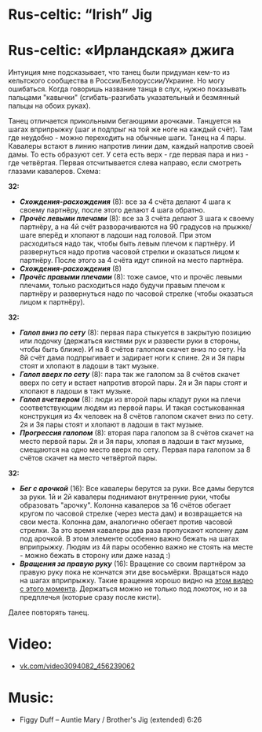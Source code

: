 Rus-celtic: “Irish” Jig
==============================
# Rus-celtic: «Ирландская» джига
Интуиция мне подсказывает, что танец были придуман кем-то из кельтского сообщества в России/Белоруссии/Украине. Но могу ошибаться. Когда говоришь название танца в слух, нужно показывать пальцами "кавычки" (сгибать-разгибать указательный и безмянный пальцы на обоих руках).

Танец отличается прикольными бегающими арочками. Танцуется на шагах вприпрыжку (шаг и подпрыг на той же ноге на каждый счёт). Там где неудобно - можно переходить на обычные шаги. Танец на 4 пары. Кавалеры встают в линию напротив линии дам, каждый напротив своей дамы. То есть образуют сет. У сета есть верх - где первая пара и низ - где четвёртая. Первая отсчитывается слева направо, если смотреть глазами кавалеров. Схема:

__32:__

- ___Схождения-расхождения___ (8): все за 4 счёта делают 4 шага к своему партнёру, после этого делают 4 шага обратно.
- ___Прочёс левыми плечами___ (8): все за 3 счёта делают 3 шага к своему партнёру, а на 4й счёт разворачиваются на 90 градусов на прыжке/шаге вперёд и хлопают в ладоши над головой. При этом расходиться надо так, чтобы быть левым плечом к партнёру. И развернуться надо против часовой стрелки и оказаться лицом к партнёру. После этого за 4 счёта идут спиной на место партнёра.
- ___Схождения-расхождения___ (8)
- ___Прочёс правыми плечами___ (8): тоже самое, что и прочёс левыми плечами, только расходиться надо будучи правым плечом к партнёру и развернуться надо по часовой стрелке (чтобы оказаться лицом к партнёру).

__32:__

- ___Галоп вниз по сету___ (8): первая пара стыкуется в закрытую позицию или лодочку (держаться кистями рук и развести руки в стороны, чтобы быть ближе). И на 8 счётов галопом скачет вниз по сету. На 8й счёт дама подпрыгивает и задирает ноги к спине. 2я и 3я пары стоят и хлопают в ладоши в такт музыке.
- ___Галоп вверх по сету___ (8): пара так же галопом за 8 счётов скачет вверх по сету и встает напротив второй пары. 2я и 3я пары стоят и хлопают в ладоши в такт музыке.
- ___Галоп вчетвером___ (8): люди из второй пары кладут руки на плечи соответствующим людям из первой пары. И такая состыкованная конструкция из 4х человек на 8 счётов галопом скачет вниз по сету. 2я и 3я пары стоят и хлопают в ладоши в такт музыке.
- ___Прогрессия галопом___ (8): вторая пара галопом за 8 счётов скачет на место первой пары. 2я и 3я пары, хлопая в ладоши в такт музыке, смещаются на одно место вверх по сету. Первая пара галопом за 8 счётов скачет на место четвёртой пары.

__32:__

- ___Бег с арочкой___ (16): Все кавалеры берутся за руки. Все дамы берутся за руки. 1й и 2й кавалеры поднимают внутренние руки, чтобы образовать "арочку". Колонна кавалеров за 16 счётов обегает кругом по часовой стрелке (через места дам) и возвращается на свои места. Колонна дам, аналогично обегает против часовой стрелки. За это время кавалеры два раза пропускают колонну дам под арочкой. В этом элементе особенно важно бежать на шагах вприпрыжку. Людям из 4й пары особенно важно не стоять на месте - можно бежать в сторону или даже назад :)
- ___Вращения за правую руку___ (16): Вращение со своим партнёром за правую руку пока не кончатся эти две восьмёрки. Вращаться надо на шагах вприпрыжку. Такие вращения хорошо видно на [этом видео с этого момента](https://youtu.be/uBBdgcHimoM?t=318). Держаться можно не только под локоток, но и за предплечья (которые сразу после кисти).

Далее повторять танец.

Video:
======
- [vk.com/video3094082_456239062](https://vk.com/video3094082_456239062)

Music:
======
- Figgy Duff – Auntie Mary / Brother's Jig (extended) 6:26
